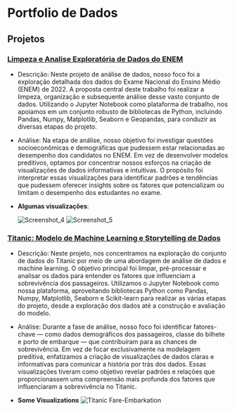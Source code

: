 # Portfolio de Dados


## Projetos
### [Limpeza e Analise Exploratória de Dados do ENEM](https://github.com/lureba/Enem-EDA-PT-BR)
- Descrição: Neste projeto de análise de dados, nosso foco foi a exploração detalhada dos dados do Exame Nacional do Ensino Médio (ENEM) de 2022. A proposta central deste trabalho foi realizar a limpeza, organização e subsequente análise desse vasto conjunto de dados. Utilizando o Jupyter Notebook como plataforma de trabalho, nos apoiamos em um conjunto robusto de bibliotecas de Python, incluindo Pandas, Numpy, Matplotlib, Seaborn e Geopandas, para conduzir as diversas etapas do projeto.
- Análise: Na etapa de análise, nosso objetivo foi investigar questões socioeconômicas e demográficas que pudessem estar relacionadas ao desempenho dos candidatos no ENEM. Em vez de desenvolver modelos preditivos, optamos por concentrar nossos esforços na criação de visualizações de dados informativas e intuitivas. O propósito foi interpretar essas visualizações para identificar padrões e tendências que pudessem oferecer insights sobre os fatores que potencializam ou limitam o desempenho dos estudantes no exame.
- **Algumas visualizações**:


  ![Screenshot_4](https://github.com/user-attachments/assets/cebfe15e-ec10-4dbc-9d58-a461a8aba80b)
  ![Screenshot_5](https://github.com/user-attachments/assets/cbb01771-8d2f-4966-b540-d3824895dad4)

### [Titanic: Modelo de Machine Learning e Storytelling de Dados](https://github.com/lureba/Titanic-US)
- Descrição: Neste projeto, nos concentramos na exploração do conjunto de dados do Titanic por meio de uma abordagem de análise de dados e machine learning. O objetivo principal foi limpar, pré-processar e analisar os dados para entender os fatores que influenciam a sobrevivência dos passageiros. Utilizamos o Jupyter Notebook como nossa plataforma, aproveitando bibliotecas Python como Pandas, Numpy, Matplotlib, Seaborn e Scikit-learn para realizar as várias etapas do projeto, desde a exploração dos dados até a construção e avaliação do modelo.

- Análise: Durante a fase de análise, nosso foco foi identificar fatores-chave — como dados demográficos dos passageiros, classe do bilhete e porto de embarque — que contribuíram para as chances de sobrevivência. Em vez de focar exclusivamente na modelagem preditiva, enfatizamos a criação de visualizações de dados claras e informativas para comunicar a história por trás dos dados. Essas visualizações tiveram como objetivo revelar padrões e relações que proporcionassem uma compreensão mais profunda dos fatores que influenciaram a sobrevivência no Titanic.
  
- **Some Visualizations**
![Titanic Fare-Embarkation](https://github.com/user-attachments/assets/287fc8ee-3ae0-4d8b-ba78-05f5c791c01f)
